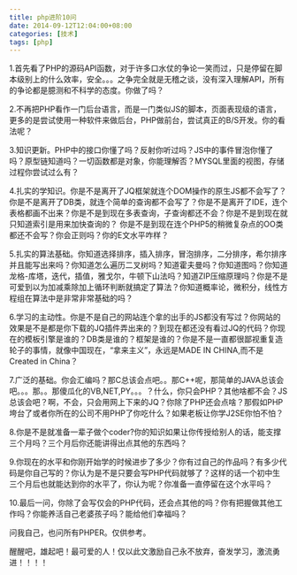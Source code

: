 ```yaml
---
title: php进阶10问
date: 2014-09-12T12:04:00+08:00
categories: [技术]
tags: [php]
---
```


1.首先看了PHP的源码API函数，对于许多口水仗的争论一笑而过，只是停留在脚本级别上的什么效率，安全。。。之争完全就是无稽之谈，没有深入理解API，所有的争论都是臆测和不科学的态度。你做了吗？

2.不再把PHP看作一门后台语言，而是一门类似JS的脚本，页面表现级的语言，更多的是尝试使用一种软件来做后台，PHP做前台，尝试真正的B/S开发。你的看法呢？

3.知识更新。PHP中的接口你懂了吗？反射你听过吗？JS中的事件冒泡你懂了吗？原型链知道吗？一切函数都是对象，你能理解否？MYSQL里面的视图，存储过程你尝试过么有？

<!--more-->

4.扎实的学知识。你是不是离开了JQ框架就连个DOM操作的原生JS都不会写了？你是不是离开了DB类，就连个简单的查询都不会写了？你是不是离开了IDE，连个表格都画不出来？你是不是到现在多表查询，子查询都还不会？你是不是到现在就只知道索引是用来加快查询的？
你是不是到现在连个PHP5的稍微复杂点的OO类都还不会写？你会正则吗？你的E文水平咋样？

5.扎实的算法基础。你知道选择排序，插入排序，冒泡排序，二分排序，希尔排序并且能写出来吗？你知道怎么遍历二叉树吗？知道霍夫曼吗？你知道图吗？你知道龙格-库塔，迭代，插值，雅戈尔，牛顿下山法吗？知道ZIP压缩原理吗？你是不是可爱到以为加减乘除加上循环判断就搞定了算法？你知道概率论，微积分，线性方程组在算法中是非常非常基础的吗？

6.学习的主动性。你是不是自己的网站连个拿的出手的JS都没有写过？你网站的效果是不是都是你下载的JQ插件弄出来的？到现在都还没有看过JQ的代码？你现在的模板引擎是谁的？DB类是谁的？框架是谁的？你是不是一直都很鄙视重复造轮子的事情，就像中国现在，“拿来主义”，永远是MADE IN CHINA,而不是Created in China？

7.广泛的基础。你会汇编吗？那C总该会点吧。。那C++呢，那简单的JAVA总该会吧。。。那。。那傻瓜化的VB,NET,PY。。。？什么，你只会PHP？其他啥都不会？JS总该会吧？啊，不会，只会用网上下来的JQ？你除了PHP还会点啥？那假如PHP垮台了或者你所在的公司不用PHP了你吃什么？如果老板让你学J2SE你怕不怕？

8.你是不是就准备一辈子做个coder?你的知识如果让你传授给别人的话，能支撑三个月吗？三个月后你还能讲得出点其他的东西吗？

9.你现在的水平和你刚开始学的时候进步了多少？你有过自己的作品吗？有多少代码是你自己写的？你认为是不是只要会写PHP代码就够了？这样的话一个初中生三个月后也就能达到你的水平了，你认为呢？你准备一直停留在这个水平吗？

10.最后一问，你除了会写仅会的PHP代码，还会点其他的吗？你有把握做其他工作吗？你能养活自己老婆孩子吗？能给他们幸福吗？

问我自己，也问所有PHPER。仅供参考。

醒醒吧，雄起吧！最可爱的人！仅以此文激励自己永不放弃，奋发学习，激流勇进！！！！
